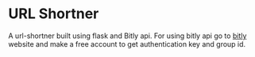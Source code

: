 # URL Shortner

A url-shortner built using flask and Bitly api. For using bitly api go to [bitly](https://bitly.com/) website and make a free account to get authentication key and group id.
